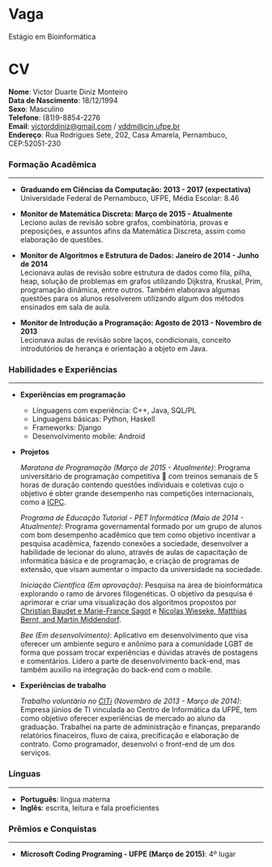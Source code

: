Vaga
====

Estágio em Bioinformática


CV
==

**Nome**: Victor Duarte Diniz Monteiro  
**Data de Nascimento**: 18/12/1994  
**Sexo**: Masculino  
**Telefone**: (81)9-8854-2276  
**Email**: victorddiniz@gmail.com / vddm@cin.ufpe.br  
**Endereço**: Rua Rodrigues Sete, 202, Casa Amarela, Pernambuco, CEP:52051-230  

### Formação Acadêmica ###
* * *

- **Graduando em Ciências da Computação:  2013 - 2017 (expectativa)**  
	Universidade Federal de Pernambuco, UFPE, Média Escolar: 8.46

- **Monitor de Matemática Discreta: Março de 2015 - Atualmente**  
	Leciono aulas de revisão sobre grafos, combinatória, provas e preposições,
	e assuntos afins da Matemática Discreta, assim como elaboração de questões. 

- **Monitor de Algoritmos e Estrutura de Dados: Janeiro de 2014 - Junho de 2014**  
	Lecionava aulas de revisão sobre estrutura de dados como fila, pilha, heap, solução de problemas em grafos 	utilizando Dijkstra, Kruskal, Prim, programação dinâmica, entre outros. Também elaborava algumas questões para 	os alunos resolverem utilizando algum dos métodos ensinados em sala de aula.

- **Monitor de Introdução a Programação: Agosto de 2013 - Novembro de 2013**  
	Lecionava aulas de revisão sobre laços, condicionais, conceito introdutórios de herança e orientação a 			objeto em Java.  

### Habilidades e Experiências ###
* * *

- **Experiências em programação**
	- Linguagens com experiência: C++, Java, SQL/PL
	- Linguagens básicas: Python, Haskell
	- Frameworks: Django
	- Desenvolvimento mobile: Android  

- **Projetos**  
  
	*Maratona de Programação (Março de 2015 - Atualmente)*: Programa universitário de programação competitiva 		com treinos semanais de 5 horas de duração contendo questões individuais e coletivas cujo o objetivo é 	obter grande desempenho nas competições internacionais, como a [ICPC](http://icpc.baylor.edu/).  

	*Programa de Educação Tutorial - PET Informática (Maio de 2014 - Atualmente)*: Programa governamental 			formado por um 	grupo de alunos com bom desempenho acadêmico que tem como objetivo incentivar a 		pesquisa acadêmica, fazendo conexões a sociedade, desenvolver a habilidade de lecionar do aluno, através 	de aulas de capacitação de informática básica e de programação, e criação de programas de extensão, que 		visam aumentar o impacto da universidade na sociedade.  
	
	*Iniciação Científica (Em aprovação)*: Pesquisa na área de bioinformática explorando o ramo de árvores 			filogenéticas. O objetivo da pesquisa é aprimorar e criar uma visualização dos algoritmos propostos 		por [Christian Baudet e Marie-France Sagot](https://www.dropbox.com/s/es4fs37rxx2l7vo/EUCALYPT.pdf?dl=0) 	e [Nicolas Wieseke, Matthias Bernt, and Martin Middendorf](https://www.dropbox.com/s/vzztrc3kvrgs9mi/unifyingParsimoniousTree.pdf?dl=0).  

	*Bee (Em desenvolvimento)*: Aplicativo em desenvolvimento que visa oferecer um ambiente seguro e anônimo 		para a comunidade LGBT de forma que possam trocar experiências e dúvidas através de postagens e 		comentários. Lidero a parte de desenvolvimento back-end, mas também auxilio na integração do back-end com 	o mobile.  

- **Experiências de trabalho**  

	*Trabalho voluntário no [CITi](http://citi.org.br/) (Novembro de 2013 - Março de 2014)*: Empresa júnios de 	TI vinculada ao Centro de Informática da UFPE, tem como objetivo oferecer experiências de mercado ao aluno da 	graduação. Trabalhei na parte de administração e finanças, preparando relatórios finaceiros, fluxo de caixa, 			precificação e elaboração de contrato. Como programador, desenvolvi o front-end de um dos serviços.  

### Línguas ###
* * *

- **Português**: língua materna  
- **Inglês**: escrita, leitura e fala proeficientes  

### Prêmios e Conquistas ###
* * *

- **Microsoft Coding Programing - UFPE (Março de 2015)**: 4º lugar  
